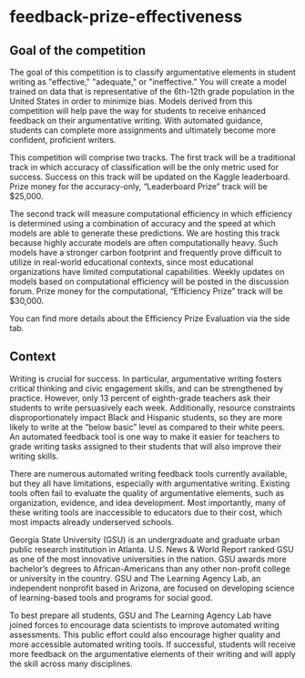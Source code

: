# feedback-prize-effectiveness

## Goal of the competition
The goal of this competition is to classify argumentative elements in student writing as "effective," "adequate," or "ineffective." You will create a model trained on data that is representative of the 6th-12th grade population in the United States in order to minimize bias. Models derived from this competition will help pave the way for students to receive enhanced feedback on their argumentative writing. With automated guidance, students can complete more assignments and ultimately become more confident, proficient writers.

This competition will comprise two tracks. The first track will be a traditional track in which accuracy of classification will be the only metric used for success. Success on this track will be updated on the Kaggle leaderboard. Prize money for the accuracy-only, “Leaderboard Prize” track will be $25,000.

The second track will measure computational efficiency in which efficiency is determined using a combination of accuracy and the speed at which models are able to generate these predictions. We are hosting this track because highly accurate models are often computationally heavy. Such models have a stronger carbon footprint and frequently prove difficult to utilize in real-world educational contexts, since most educational organizations have limited computational capabilities. Weekly updates on models based on computational efficiency will be posted in the discussion forum. Prize money for the computational, “Efficiency Prize” track will be $30,000.

You can find more details about the Efficiency Prize Evaluation via the side tab.

## Context
Writing is crucial for success. In particular, argumentative writing fosters critical thinking and civic engagement skills, and can be strengthened by practice. However, only 13 percent of eighth-grade teachers ask their students to write persuasively each week. Additionally, resource constraints disproportionately impact Black and Hispanic students, so they are more likely to write at the “below basic” level as compared to their white peers. An automated feedback tool is one way to make it easier for teachers to grade writing tasks assigned to their students that will also improve their writing skills.

There are numerous automated writing feedback tools currently available, but they all have limitations, especially with argumentative writing. Existing tools often fail to evaluate the quality of argumentative elements, such as organization, evidence, and idea development. Most importantly, many of these writing tools are inaccessible to educators due to their cost, which most impacts already underserved schools.

Georgia State University (GSU) is an undergraduate and graduate urban public research institution in Atlanta. U.S. News & World Report ranked GSU as one of the most innovative universities in the nation. GSU awards more bachelor’s degrees to African-Americans than any other non-profit college or university in the country. GSU and The Learning Agency Lab, an independent nonprofit based in Arizona, are focused on developing science of learning-based tools and programs for social good.

To best prepare all students, GSU and The Learning Agency Lab have joined forces to encourage data scientists to improve automated writing assessments. This public effort could also encourage higher quality and more accessible automated writing tools. If successful, students will receive more feedback on the argumentative elements of their writing and will apply the skill across many disciplines.